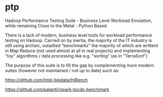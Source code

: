 # ptp
Hadoop Performance Testing Suite - Business Level Workload Emulation, while remaining Close to the Metal - Python Based

There is a lack of modern, business level tools for workload performance testing on Hadoop. Carried on by inertia, the majority of the IT industry is still using archaic, outadted "benchmarks" the majority of which are writtent in Map Reduce (not used almost at all in real projects) and implementing "toy" algorithms / data processing like e.g. "sorting" (as in "TerraSort")

The purpose of this suite is to fill the gap by complementing more modern suites (however not maintained / not up to date) such as:

https://github.com/Intel-bigdata/HiBench

https://github.com/palantir/spark-tpcds-benchmark
